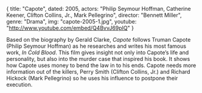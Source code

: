 {
  title: "Capote",
  dated: 2005,
  actors: "Philip Seymour Hoffman, Catherine Keener, Clifton Collins, Jr., Mark Pellegrino",
  director: "Bennett Miller",
  genre: "Drama",
  img: "capote-2005-1.jpg",
  youtube: "http://www.youtube.com/embed/Q4BvvJ69pIQ"
}

Based on the biography by Gerald Clarke, _Capote_ follows Truman Capote (Philip Seymour Hoffman) as he researches and writes his most famous work, _In Cold Blood_. This film gives insight not only into Capote’s life and personality, but also into the murder case that inspired his book. It shows how Capote uses money to bend the law in to his ends. Capote needs more information out of the killers, Perry Smith (Clifton Collins, Jr.) and Richard Hickock (Mark Pellegrino) so he uses his influence to postpone their execution.